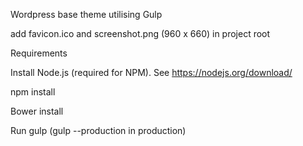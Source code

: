 Wordpress base theme utilising Gulp

add favicon.ico and screenshot.png (960 x 660) in project root

Requirements

Install Node.js (required for NPM). See https://nodejs.org/download/

npm install

Bower install

Run gulp (gulp --production in production)

